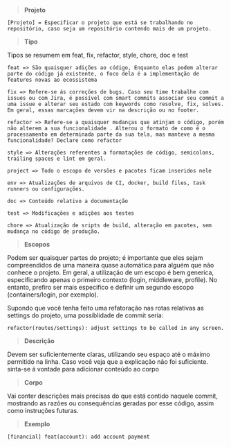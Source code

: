 > **Projeto**

```
[Projeto] = Especificar o projeto que está se trabalhando no repositório, caso seja um repositório contendo mais de um projeto.
```

> **Tipo**

Tipos se resumem em feat, fix, refactor, style, chore, doc e test

```
feat => São quaisquer adições ao código, Enquanto elas podem alterar parte do código já existente, o foco dela é a implementação de features novas ao ecossistema

fix => Refere-se ás correções de bugs. Caso seu time trabalhe com issues ou com Jira, é possível com smart commits associar seu commit a uma issue e alterar seu estado com keywords como resolve, fix, solves. Em geral, essas marcações devem vir na descrição ou no footer.

refactor => Refere-se a quaisquer mudanças que atinjam o código, porém não alterem a sua funcionalidade . Alterou o formato de como é o processamento em determinada parte da sua tela, mas manteve a mesma funcionalidade? Declare como refactor

style => Alterações referentes a formatações de código, semicolons, trailing spaces e lint em geral.

project => Todo o escopo de versões e pacotes ficam inseridos nele

env => Atualizações de arquivos de CI, docker, build files, task runners ou configurações.

doc => Conteúdo relativo a documentação

test => Modificações e adições aos testes

chore => Atualização de sripts de build, alteração em pacotes, sem mudança no código de produção.

```

> **Escopos**

Podem ser quaisquer partes do projeto; é importante que eles sejam compreendidos de uma maneira quase automática para alguém que não conhece o projeto. Em geral, a utilização de um escopo é bem generica, especificando apenas o primeiro contexto (login, middleware, profile). No entanto, prefiro ser mais especifico e definir um segundo escopo (containers/login, por exemplo).

Supondo que você tenha feito uma refatoração nas rotas relativas as settings do projeto, uma possiblidade de commit seria:

```
refactor(routes/settings): adjust settings to be called in any screen.
```

> **Descrição**

Devem ser suficientemente claras, utilizando seu espaço até o máximo permitido na linha. Caso você veja que a explicação não foi suficiente. sinta-se á vontade para adicionar conteúdo ao corpo

> **Corpo**

Vai conter descrições mais precisas do que está contido naquele commit, mostrando as razões ou consequências geradas por esse código, assim como instruções futuras.

> **Exemplo**

```
[financial] feat(account): add account payment
```
